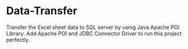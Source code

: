 # Data-Transfer
Transfer the Excel sheet data to SQL server by using Java Apache POI Library.
Add Apache POI and JDBC Connector Driver to run this project perfectly.
